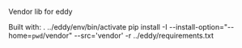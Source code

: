 Vendor lib for eddy

Built with:
  . ../eddy/env/bin/activate
  pip install -I --install-option="--home=`pwd`/vendor" --src='vendor' -r ../eddy/requirements.txt
